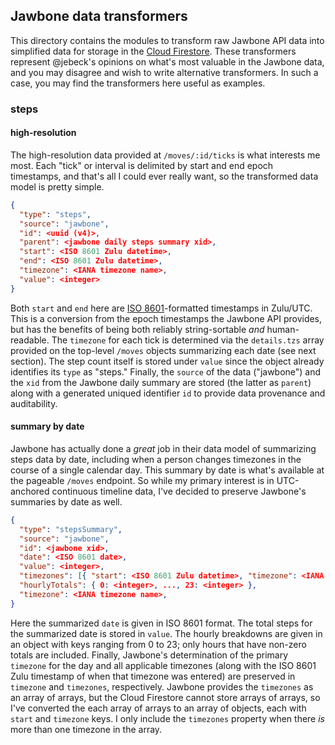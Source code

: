 ## Jawbone data transformers

This directory contains the modules to transform raw Jawbone API data into simplified data for storage in the [Cloud Firestore](https://firebase.google.com/docs/firestore/ 'Firebase: Cloud Firestore'). These transformers represent @jebeck's opinions on what's most valuable in the Jawbone data, and you may disagree and wish to write alternative transformers. In such a case, you may find the transformers here useful as examples.

### steps

#### high-resolution

The high-resolution data provided at `/moves/:id/ticks` is what interests me most. Each "tick" or interval is delimited by start and end epoch timestamps, and that's all I could ever really want, so the transformed data model is pretty simple.

```json
{
  "type": "steps",
  "source": "jawbone",
  "id": <uuid (v4)>,
  "parent": <jawbone daily steps summary xid>,
  "start": <ISO 8601 Zulu datetime>,
  "end": <ISO 8601 Zulu datetime>,
  "timezone": <IANA timezone name>,
  "value": <integer>
}
```

Both `start` and `end` here are [ISO 8601](https://en.wikipedia.org/wiki/ISO_8601 'Wikipedia: ISO 8601')-formatted timestamps in Zulu/UTC. This is a conversion from the epoch timestamps the Jawbone API provides, but has the benefits of being both reliably string-sortable *and* human-readable. The `timezone` for each tick is determined via the `details.tzs` array provided on the top-level `/moves` objects summarizing each date (see next section). The step count itself is stored under `value` since the object already identifies its `type` as "steps." Finally, the `source` of the data ("jawbone") and the `xid` from the Jawbone daily summary are stored (the latter as `parent`) along with a generated uniqued identifier `id` to provide data provenance and auditability.

#### summary by date

Jawbone has actually done a *great* job in their data model of summarizing steps data by date, including when a person changes timezones in the course of a single calendar day. This summary by date is what's available at the pageable `/moves` endpoint. So while my primary interest is in UTC-anchored continuous timeline data, I've decided to preserve Jawbone's summaries by date as well.

```json
{
  "type": "stepsSummary",
  "source": "jawbone",
  "id": <jawbone xid>,
  "date": <ISO 8601 date>,
  "value": <integer>,
  "timezones": [{ "start": <ISO 8601 Zulu datetime>, "timezone": <IANA timezone name> }],
  "hourlyTotals": { 0: <integer>, ..., 23: <integer> },
  "timezone": <IANA timezone name>,
}
```

Here the summarized `date` is given in ISO 8601 format. The total steps for the summarized date is stored in `value`. The hourly breakdowns are given in an object with keys ranging from 0 to 23; only hours that have non-zero totals are included. Finally, Jawbone's determination of the primary `timezone` for the day and all applicable timezones (along with the ISO 8601 Zulu timestamp of when that timezone was entered) are preserved in `timezone` and `timezones`, respectively. Jawbone provides the `timezones` as an array of arrays, but the Cloud Firestore cannot store arrays of arrays, so I've converted the each array of arrays to an array of objects, each with `start` and `timezone` keys. I only include the `timezones` property when there *is* more than one timezone in the array.
